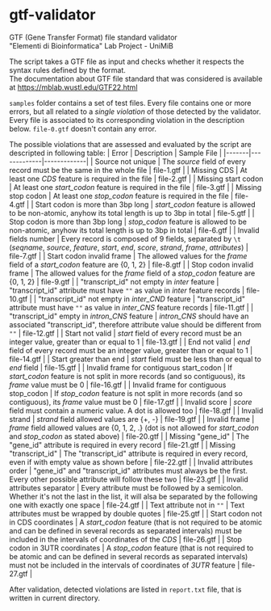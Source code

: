 # gtf-validator
GTF (Gene Transfer Format) file standard validator\
"Elementi di Bioinformatica" Lab Project - UniMiB

The script takes a GTF file as input and checks whether it respects the syntax rules defined by the format.\
The documentation about GTF file standard that was considered is available at https://mblab.wustl.edu/GTF22.html

`samples` folder contains a set of test files. Every file contains one or more errors, but all related to a _single violation_ of those detected by the validator. Every file is associated to its corresponding violation in the description below. `file-0.gtf` doesn't contain any error.

The possible violations that are assessed and evaluated by the script are descripted in following table:
| Error | Description | Sample File |
|-------|-------------|-------------|
| Source not unique | The _source_ field of every record must be the same in the whole file | file-1.gtf |
| Missing CDS | At least one _CDS_ feature is required in the file | file-2.gtf |
| Missing start codon | At least one _start_codon_ feature is required in the file | file-3.gtf |
| Missing stop codon | At least one _stop_codon_ feature is required in the file | file-4.gtf |
| Start codon is more than 3bp long | _start_codon_ feature is allowed to be non-atomic, anyhow its total length is up to 3bp in total | file-5.gtf |
| Stop codon is more than 3bp long | _stop_codon_ feature is allowed to be non-atomic, anyhow its total length is up to 3bp in total | file-6.gtf |
| Invalid fields number | Every record is composed of 9 fields, separated by `\t` (_seqname_, _source_, _feature_, _start_, _end_, _score_, _strand_, _frame_, _attributes_) | file-7.gtf |
| Start codon invalid frame | The allowed values for the _frame_ field of a _start_codon_ feature are {0, 1, 2} | file-8.gtf |
| Stop codon invalid frame | The allowed values for the _frame_ field of a _stop_codon_ feature are {0, 1, 2} | file-9.gtf |
| "transcript_id" not empty in _inter_ feature | "transcript_id" attribute must have `""` as value in _inter_ feature records | file-10.gtf |
| "transcript_id" not empty in _inter_CND_ feature | "transcript_id" attribute must have `""` as value in _inter_CNS_ feature records | file-11.gtf |
| "transcript_id" empty in _intron_CNS_ feature | _intron_CNS_ should have an associated "transcript_id", therefore attribute value should be different from `""` | file-12.gtf |
| Start not valid | _start_ field of every record must be an integer value, greater than or equal to 1 | file-13.gtf |
| End not valid | _end_ field of every record must be an integer value, greater than or equal to 1 | file-14.gtf |
| Start greater than end | _start_ field must be less than or equal to _end_ field | file-15.gtf |
| Invalid frame for contiguous start_codon | If _start_codon_ feature is not split in more records (and so contiguous), its _frame_ value must be 0 | file-16.gtf |
| Invalid frame for contiguous stop_codon | If _stop_codon_ feature is not split in more records (and so contiguous), its _frame_ value must be 0 | file-17.gtf |
| Invalid score | _score_ field must contain a numeric value. A dot is allowed too | file-18.gtf |
| Invalid strand | _strand_ field allowed values are {+, -} | file-19.gtf |
| Invalid frame | _frame_ field allowed values are {0, 1, 2, .} (dot is not allowed for _start_codon_ and _stop_codon_ as stated above) | file-20.gtf |
| Missing "gene_id" | The "gene_id" attribute is required in every record | file-21.gtf |
| Missing "transcript_id" | The "transcript_id" attribute is required in every record, even if with empty value as shown before | file-22.gtf |
| Invalid attributes order | "gene_id" and "transcript_id" attributes must always be the first. Every other possible attribute will follow these two | file-23.gtf |
| Invalid attributes separator | Every attribute must be followed by a semicolon. Whether it's not the last in the list, it will alsa be separated by the following one with exactly one space | file-24.gtf |
| Text attribute not in `""` | Text attributes must be wrapped by double quotes | file-25.gtf |
| Start codon not in CDS coordinates | A _start_codon_ feature (that is not required to be atomic and can be defined in several records as separated intervals) must be included in the intervals of coordinates of the _CDS_ | file-26.gtf |
| Stop codon in 3UTR coordinates | A _stop_codon_ feature (that is not required to be atomic and can be defined in several records as separated intervals) must not be included in the intervals of coordinates of _3UTR_ feature | file-27.gtf |


After validation, detected violations are listed in `report.txt` file, that is written in current directory.
